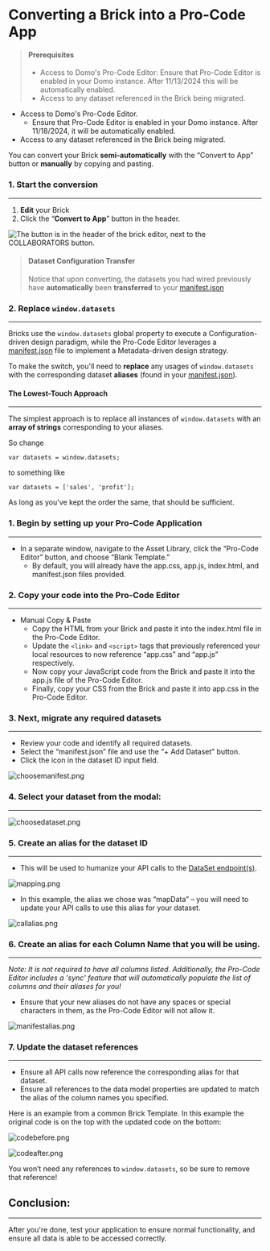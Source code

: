 # Converting a Brick into a Pro-Code App

<!-- theme: info -->

> #### Prerequisites
>
> - Access to Domo's Pro-Code Editor: Ensure that Pro-Code Editor is enabled in your Domo instance. After 11/13/2024 this will be automatically enabled.
> - Access to any dataset referenced in the Brick being migrated.

- Access to Domo's Pro-Code Editor.
  - Ensure that Pro-Code Editor is enabled in your Domo instance. After 11/18/2024, it will be automatically enabled.
- Access to any dataset referenced in the Brick being migrated.

You can convert your Brick **semi-automatically** with the “Convert to App” button or **manually** by copying and pasting.

<!--
type: tab
title: Semi-automatically
-->

### 1. Start the conversion

---

1. **Edit** your Brick
1. Click the “**Convert to App**” button in the header.

![The button is in the header of the brick editor, next to the COLLABORATORS button.](../../../../assets/images/where_to_find_convert_to_app_button.png)

<!-- theme: info -->

> #### Dataset Configuration Transfer
>
> Notice that upon converting, the datasets you had wired previously have **automatically** been **transferred** to your [manifest.json]

### 2. Replace `window.datasets`

---

Bricks use the `window.datasets` global property to execute a Configuration-driven design paradigm, while the Pro-Code Editor leverages a [manifest.json] file to implement a Metadata-driven design strategy.

[manifest.json]: https://developer.domo.com/portal/af407395c766b-the-manifest-file

To make the switch, you'll need to **replace** any usages of `window.datasets` with the corresponding dataset **aliases** (found in your [manifest.json]).

#### The Lowest-Touch Approach

---

The simplest approach is to replace all instances of `window.datasets` with an **array of strings** corresponding to your aliases.

So change

`var datasets = window.datasets;`

to something like

`var datasets = ['sales', 'profit'];`

As long as you've kept the order the same, that should be sufficient.

<!--
type: tab
title: Manually
-->

### 1. Begin by setting up your Pro-Code Application

---

- In a separate window, navigate to the Asset Library, click the “Pro-Code Editor” button, and choose “Blank Template.”
  - By default, you will already have the app.css, app.js, index.html, and manifest.json files provided.

### 2. Copy your code into the Pro-Code Editor

---

- Manual Copy & Paste
  - Copy the HTML from your Brick and paste it into the index.html file in the Pro-Code Editor.
  - Update the `<link>` and `<script>` tags that previously referenced your local resources to now reference “app.css” and “app.js” respectively.
  - Now copy your JavaScript code from the Brick and paste it into the app.js file of the Pro-Code Editor.
  - Finally, copy your CSS from the Brick and paste it into app.css in the Pro-Code Editor.

### 3. Next, migrate any required datasets

---

- Review your code and identify all required datasets.
- Select the “manifest.json” file and use the “+ Add Dataset” button.
- Click the icon in the dataset ID input field.

![choosemanifest.png](../../../../assets/images/choosemanifest.png)

### 4. Select your dataset from the modal:

---

![choosedataset.png](../../../../assets/images/choosedataset.png)

### 5. Create an alias for the dataset ID

---

- This will be used to humanize your API calls to the [DataSet endpoint(s)](https://developer.domo.com/portal/8s3y9eldnjq8d-data-api).

![mapping.png](../../../../assets/images/mapping.png)

- In this example, the alias we chose was “mapData” – you will need to update your API calls to use this alias for your dataset.

![callalias.png](../../../../assets/images/callalias.png)

### 6. Create an alias for each Column Name that you will be using.

---

_Note: It is not required to have all columns listed. Additionally, the Pro-Code Editor includes a 'sync' feature that will automatically populate the list of columns and their aliases for you!_

- Ensure that your new aliases do not have any spaces or special characters in them, as the Pro-Code Editor will not allow it.

![manifestalias.png](../../../../assets/images/manifestalias.png)

### 7. Update the dataset references

---

- Ensure all API calls now reference the corresponding alias for that dataset.
- Ensure all references to the data model properties are updated to match the alias of the column names you specified.

Here is an example from a common Brick Template. In this example the original code is on the top with the updated code on the bottom:

![codebefore.png](../../../../assets/images/codebefore.png)

![codeafter.png](../../../../assets/images/codeafter.png)

You won’t need any references to `window.datasets`, so be sure to remove that reference!

<!-- type: tab-end -->

## Conclusion:

---

After you're done, test your application to ensure normal functionality, and ensure all data is able to be accessed correctly.
